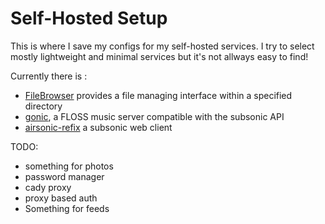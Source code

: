 # Self-Hosted Setup 

This is where I save my configs for my self-hosted services.  I try to select
mostly lightweight and minimal services but it's not allways easy to find!

Currently there is :

- [FileBrowser](https://github.com/filebrowser/filebrowser) provides a file managing interface within a specified directory 
- [gonic](https://github.com/sentriz/gonic), a FLOSS music server compatible 
with the subsonic API
- [airsonic-refix](https://github.com/tamland/airsonic-refix) a subsonic web
client

TODO:
- something for photos
- password manager
- cady proxy 
- proxy based auth 
- Something for feeds

